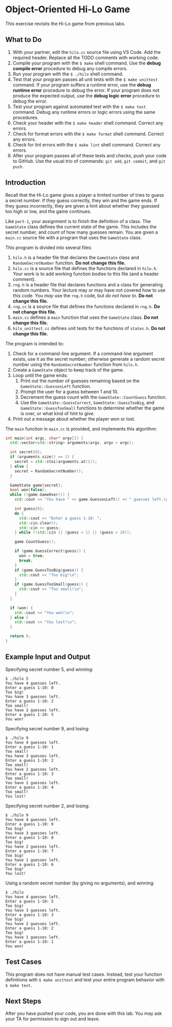 # Object-Oriented Hi-Lo Game

This exercise revisits the Hi-Lo game from previous labs. 

## What to Do

1. With your partner, edit the `hilo.cc` source file using VS Code. Add the required header. Replace all the TODO comments with working code.
1. Compile your program with the `$ make` shell command. Use the **debug compile error** procedure to debug any compile errors.
1. Run your program with the `$ ./hilo` shell command.
1. Test that your program passes all unit tests with the `$ make unittest` command. If your program suffers a runtime error, use the **debug runtime error** procedure to debug the error. If your program does not produce the expected output, use the **debug logic error** procedure to debug the error.
1. Test your program against automated test with the `$ make test` command. Debug any runtime errors or logic errors using the same procedures.
1. Check your header with the `$ make header` shell command. Correct any errors.
1. Check for format errors with the `$ make format` shell command. Correct any errors.
1. Check for lint errors with the `$ make lint` shell command. Correct any errors.
1. After your program passes all of these tests and checks, push your code to GitHub. Use the usual trio of commands: `git add`, `git commit`, and `git push`.

## Introduction

Recall that the Hi-Lo game gives a player
a  limited number of tries to guess a secret number. If they guess correctly, they win and the game
ends. If they guess incorrectly, they are given a hint about whether they guessed too high or low,
and the game continues.

Like `part-1`, your assignment is to finish the definition of a class. The `GameState` class defines
the current state of the game. This includes the secret number, and count of how many guesses remain.
You are given a `main.cc` source file with a program that uses the `GameState` class.

This program is divided into several files:
1. `hilo.h` is a header file that declares the `GameState` class and `RandomSecretNumber` function. **Do not change this file.**
1. `hilo.cc` is a source file that defines the functions declared in `hilo.h`. Your work is to add working function bodies to this file (and a header comment).
1. `rng.h` is a header file that declares functions and a class for generating random numbers. Your lecture may or may have not covered how to use this code. You *may* use the `rng.h` code, but *do not have to.*  **Do not change this file.**
1. `rng.cc` is a source file that defines the functions declared in `rng.h`. **Do not change this file.**
1. `main.cc` defines a `main` function that uses the `GameState` class. **Do not change this file.**
1. `hilo_unittest.cc` defines unit tests for the functions of `states.h`.  **Do not change this file.**


The program is intended to:
1. Check for a command-line argument. If a command-line argument exists, use it as the secret number; otherwise generate a random secret number using the `RandomSecretNumber` function from `hilo.h`.
1. Create a `GameState` object to keep track of the game.
1. Loop until the game ends:
   1. Print out the number of guesses remaining based on the `GameState::GuessesLeft` function.
   1. Prompt the user for a guess between 1 and 10.
   1. Decrement the guess count with the `GameState::CountGuess` function.
   1. Use the `GameState::GuessCorrect`, `GameState::GuessTooBig`, and `GameState::GuessTooSmall` functions to determine whether the game is over, or what kind of hint to give.
1. Print out a message about whether the player won or lost.

The `main` function in `main.cc` is provided, and implements this algorithm:

```C++
int main(int argc, char* argv[]) {
  std::vector<std::string> arguments(argv, argv + argc);

  int secret{0};
  if (arguments.size() == 2) {
    secret = std::stoi(arguments.at(1));
  } else {
    secret = RandomSecretNumber();
  }

  GameState game{secret};
  bool won{false};
  while (!game.GameOver()) {
    std::cout << "You have " << game.GuessesLeft() << " guesses left.\n";

    int guess{0};
    do {
      std::cout << "Enter a guess 1-10: ";
      std::cin.clear();
      std::cin >> guess;
    } while (!std::cin || (guess < 1) || (guess > 10));

    game.CountGuess();

    if (game.GuessCorrect(guess)) {
      won = true;
      break;
    }
    if (game.GuessTooBig(guess)) {
      std::cout << "Too big!\n";
    }
    if (game.GuessTooSmall(guess)) {
      std::cout << "Too small!\n";
    }
  }

  if (won) {
    std::cout << "You won!\n";
  } else {
    std::cout << "You lost!\n";
  }

  return 0;
}
```

## Example Input and Output

Specifying secret number 5, and winning:
```
$ ./hilo 5
You have 4 guesses left.
Enter a guess 1-10: 8
Too big!
You have 3 guesses left.
Enter a guess 1-10: 2
Too small!
You have 2 guesses left.
Enter a guess 1-10: 5
You won!
```

Specifying secret number 9, and losing:
```
$ ./hilo 9
You have 4 guesses left.
Enter a guess 1-10: 1
Too small!
You have 3 guesses left.
Enter a guess 1-10: 2
Too small!
You have 2 guesses left.
Enter a guess 1-10: 3
Too small!
You have 1 guesses left.
Enter a guess 1-10: 4
Too small!
You lost!
```

Specifying secret number 2, and losing:
```
$ ./hilo 9
You have 4 guesses left.
Enter a guess 1-10: 9
Too big!
You have 3 guesses left.
Enter a guess 1-10: 8
Too big!
You have 2 guesses left.
Enter a guess 1-10: 7
Too big!
You have 1 guesses left.
Enter a guess 1-10: 6
Too big!
You lost!
```

Using a random secret number (by giving no arguments), and winning:
```
$ ./hilo
You have 4 guesses left.
Enter a guess 1-10: 5
Too big!
You have 3 guesses left.
Enter a guess 1-10: 3
Too big!
You have 2 guesses left.
Enter a guess 1-10: 2
Too big!
You have 1 guesses left.
Enter a guess 1-10: 1
You won!
```


## Test Cases

This program does not have manual test cases. Instead, test your function definitions with `$ make unittest` and test your entire program behavior with `$ make test`.


## Next Steps

After you have pushed your code, you are done with this lab. You may ask your TA for permission to sign out and leave.
